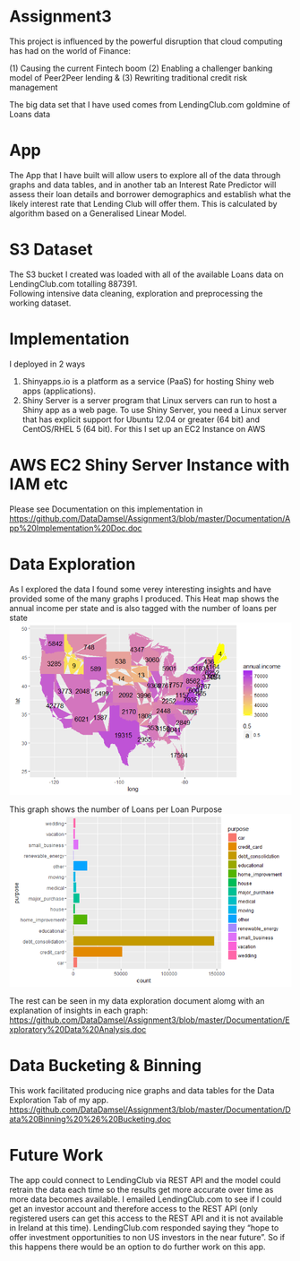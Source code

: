 # Assignment3

This project is influenced by the powerful disruption that cloud computing has had on the world of Finance:

(1) Causing the current Fintech boom    (2)    Enabling a challenger banking model of Peer2Peer lending   &   (3)   Rewriting traditional credit risk management

The big data set that I have used comes from LendingClub.com goldmine of Loans data

App
====
The App that I have built will allow users to explore all of the data through graphs and data tables, and in another tab an Interest Rate Predictor will assess their loan details and borrower demographics and establish what the likely interest rate that Lending Club will offer them.  This is calculated by algorithm based on a Generalised Linear Model.

S3 Dataset
==========
The S3 bucket I created was loaded with all of the available Loans data on LendingClub.com totalling 887391.  
Following intensive data cleaning, exploration and preprocessing the working dataset.

Implementation
===============
I deployed in 2 ways 
1. Shinyapps.io is a platform as a service (PaaS) for hosting Shiny web apps (applications).
2. Shiny Server is a server program that Linux servers can run to host a Shiny app as a web page. To use Shiny Server, you need a Linux server that has explicit support for Ubuntu 12.04 or greater (64 bit) and CentOS/RHEL 5 (64 bit). For this I set up an EC2 Instance on AWS

AWS EC2 Shiny Server Instance with IAM etc
===========================================
Please see Documentation on this implementation in 
https://github.com/DataDamsel/Assignment3/blob/master/Documentation/App%20Implementation%20Doc.doc

Data Exploration
================
As I explored the data I found some verey interesting insights and have provided some of the many graphs I produced. 
This Heat map shows the annual income per state and is also tagged with the number of loans per state
![Image of AnnualIncByState](https://github.com/DataDamsel/Assignment3/blob/master/Graphs/State%20and%20no%20of%20loans.png)

This graph shows the number of Loans per Loan Purpose ![Image of LoansPerPurpose](https://github.com/DataDamsel/Assignment3/blob/master/Graphs/Purpose%20Horizontal%20BarChart.png)

The rest can be seen in my data exploration document alomg with an explanation of insights in each graph:
https://github.com/DataDamsel/Assignment3/blob/master/Documentation/Exploratory%20Data%20Analysis.doc
 
Data Bucketing & Binning
========================
This work facilitated producing nice graphs and data tables for the Data Exploration Tab of my app.
https://github.com/DataDamsel/Assignment3/blob/master/Documentation/Data%20Binning%20%26%20Bucketing.doc

Future Work
===========

The app could connect to LendingClub via REST API  and the model could retrain the data each time so the results get more accurate over time as more data becomes available.
I emailed LendingClub.com to see if I could get an investor account and therefore access to the REST API (only registered users can get this access to the REST API and it is not available in Ireland at this time).  LendingClub.com responded saying they “hope to offer investment opportunities to non US investors in the near future”.  So if this happens there would be an option to do further work on this app.
